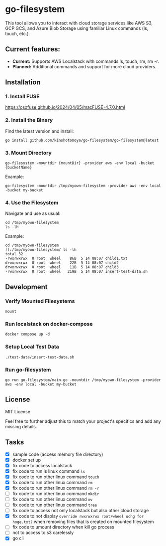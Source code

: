 # go-filesystem

This tool allows you to interact with cloud storage services like AWS S3, GCP GCS, and Azure Blob Storage using familiar Linux commands (ls, touch, etc.).

## Current features:
- **Current:** Supports AWS Localstack with commands ls, touch, rm, rm -r.
- **Planned:** Additional commands and support for more cloud providers.


## Installation

### 1. Install FUSE

https://osxfuse.github.io/2024/04/05/macFUSE-4.7.0.html

### 2. Install the Binary

Find the latest version and install:
```shell
go install github.com/kinshotomoya/go-filesystem/go-filesystem@latest
```

### 3. Mount Directory
```shell
go-filesystem -mountdir {mountDir} -provider aws -env local -bucket {bucketName}
```

Example:
```shell
go-filesystem -mountdir /tmp/myown-filesystem -provider aws -env local -bucket my-bucket
```

### 4. Use the Filesystem
Navigate and use as usual:
```shell
cd /tmp/myown-filesystem
ls -lh
```

Example:
```shell
cd /tmp/myown-filesystem
[]:/tmp/myown-filesystem/ ls -lh                                            
total 32
-rwxrwxrwx  0 root  wheel    86B  5 14 08:07 child1.txt
drwxrwxrwx  0 root  wheel    22B  5 14 08:07 child2
drwxrwxrwx  0 root  wheel    11B  5 14 08:07 child3
-rwxrwxrwx  0 root  wheel   219B  5 14 08:07 insert-test-data.sh
```

## Development

### Verify Mounted Filesystems
```shell
mount
```

### Run localstack on docker-compose
```shell
docker compose up -d
```

### Setup Local Test Data 
```shell
./test-data/insert-test-data.sh
```

### Run go-filesystem
```shell
go run go-filesystem/main.go -mountdir /tmp/myown-filesystem -provider aws -env local -bucket my-bucket
```

## License
MIT License

Feel free to further adjust this to match your project's specifics and add any missing details.


## Tasks
- [x] sample code (access memory file directory)
- [x] docker set up
- [x] fix code to access localstack
- [x] fix code to run ls linux command `ls`
- [x] fix code to run other linux command `touch`
- [x] fix code to run other linux command `rm`
- [x] fix code to run other linux command `rm -r`
- [ ] fix code to run other linux command `mkdir`
- [ ] fix code to run other linux command `mv`
- [ ] fix code to run other linux command `tree`
- [ ] fix code to access not only localstack but also other cloud storage
- [x] fix code to not display `override rwxrwxrwx root/wheel uchg for hoge.txt?` when removing files that is created on mounted filesystem
- [ ] fix code to umount directory when kill go process
- [ ] not to access to s3 carelessly
- [x] go cli